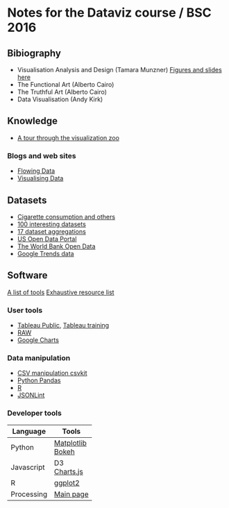 # Notes for the Dataviz course / BSC 2016

## Bibiography
* Visualisation Analysis and Design (Tamara Munzner) [Figures and slides here](https://www.cs.ubc.ca/~tmm/vadbook/)
* The Functional Art (Alberto Cairo)
* The Truthful Art (Alberto Cairo)
* Data Visualisation (Andy Kirk)

## Knowledge
* [A tour through the visualization zoo](https://homes.cs.washington.edu/~jheer/files/zoo/)
### Blogs and web sites
* [Flowing Data](http://flowingdata.com/)
* [Visualising Data](http://www.visualisingdata.com/)

## Datasets
* [Cigarette consumption and others](http://koaning.io/fun-datasets.html)
* [100 interesting datasets](http://rs.io/100-interesting-data-sets-for-statistics/)
* [17 dataset aggregations](https://www.dataquest.io/blog/free-datasets-for-projects/)
* [US Open Data Portal](https://www.data.gov/)
* [The World Bank Open Data](http://data.worldbank.org/)
* [Google Trends data](http://googletrends.github.io/data/)

## Software
[A list of tools](http://selection.datavisualization.ch/)
[Exhaustive resource list](http://www.visualisingdata.com/resources/)

### User tools
* [Tableau Public](https://public.tableau.com/s/), [Tableau training](http://www.tableau.com/es-es/learn/training)
* [RAW](http://raw.densitydesign.org/)
* [Google Charts](https://developers.google.com/chart/)

### Data manipulation
* [CSV manipulation csvkit](https://csvkit.readthedocs.io/en/0.9.1/)
* [Python Pandas]()
* [R]()
* [JSONLint]()

### Developer tools
|Language | Tools |
|--- | --- | 
|Python | [Matplotlib]()<br/> [Bokeh](http://bokeh.pydata.org/en/latest/) |
|Javascript | D3<br/>[Charts.js](http://www.chartjs.org/)|
| R | [ggplot2]() |
| Processing | [Main page](https://processing.org/) |


